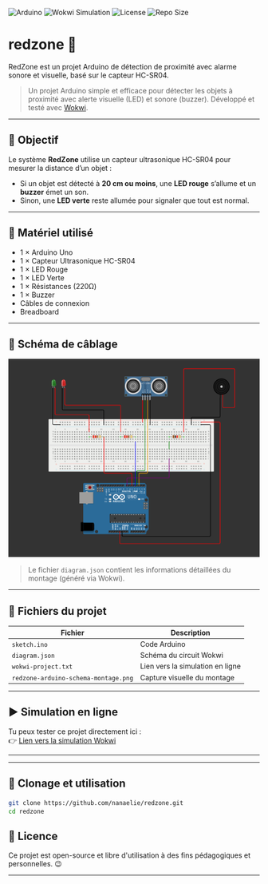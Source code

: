 ![Arduino](https://img.shields.io/badge/platform-Arduino-blue?logo=arduino)
![Wokwi Simulation](https://img.shields.io/badge/simulated%20on-Wokwi-green?logo=arduino)
![License](https://img.shields.io/github/license/nanaelie/redzone)
![Repo Size](https://img.shields.io/github/repo-size/nanaelie/redzone)

# redzone 🚨
RedZone est un projet Arduino de détection de proximité avec alarme sonore et visuelle, basé sur le capteur HC-SR04.

> Un projet Arduino simple et efficace pour détecter les objets à proximité avec alerte visuelle (LED) et sonore (buzzer). Développé et testé avec [Wokwi](https://wokwi.com).
---

## 🎯 Objectif

Le système **RedZone** utilise un capteur ultrasonique HC-SR04 pour mesurer la distance d’un objet :
- Si un objet est détecté à **20 cm ou moins**, une **LED rouge** s’allume et un **buzzer** émet un son.
- Sinon, une **LED verte** reste allumée pour signaler que tout est normal.

---

## 🧰 Matériel utilisé

- 1 × Arduino Uno
- 1 × Capteur Ultrasonique HC-SR04
- 1 × LED Rouge
- 1 × LED Verte
- 1 × Résistances (220Ω)
- 1 × Buzzer
- Câbles de connexion
- Breadboard

---

## 🔌 Schéma de câblage

![Schéma de câblage](./redzone-arduino-schema-montage.png)

> Le fichier `diagram.json` contient les informations détaillées du montage (généré via Wokwi).

---

## 🔢 Fichiers du projet

| Fichier                              | Description                      |
|--------------------------------------|----------------------------------|
| `sketch.ino`                         | Code Arduino                     |
| `diagram.json`                       | Schéma du circuit Wokwi          |
| `wokwi-project.txt`                  | Lien vers la simulation en ligne |
| `redzone-arduino-schema-montage.png` | Capture visuelle du montage      |

---

## ▶️ Simulation en ligne

Tu peux tester ce projet directement ici :  
👉 [Lien vers la simulation Wokwi](https://wokwi.com/projects/428144827576776705)

---

---

## 🔁 Clonage et utilisation

```bash
git clone https://github.com/nanaelie/redzone.git
cd redzone
```
## 📜 Licence

Ce projet est open-source et libre d'utilisation à des fins pédagogiques et personnelles. 😉

---
